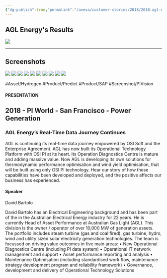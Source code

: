 ```yaml
---
{"dg-publish":true,"permalink":"/aveva/customer-stories/2018/2018-agl-energy-agl-energy-s-real-time-data-journey-continues/"}
---
```


## AGL Energy's Results
![](https://i.imgur.com/rwXRwn7.png)

---
## Screenshots
![](https://i.imgur.com/bcM9KbH.png)
![](https://i.imgur.com/qjUc3e3.png)
![](https://i.imgur.com/VUHVYuI.png)
![](https://i.imgur.com/2Qh8Zbu.png)
![](https://i.imgur.com/vttACAd.png)
![](https://i.imgur.com/2PMEWou.png)
![](https://i.imgur.com/N0ILS0W.png)
![](https://i.imgur.com/uqnajYT.png)
![](https://i.imgur.com/fMd4FDH.png)
![](https://i.imgur.com/CfIkkEW.png)

#Asset/Hydrogen  #Product/Predict #Product/SAP #Screenshot/PIVision

#### PRESENTATION

## 2018 - PI World - San Francisco - Power Generation

### AGL Energy’s Real-Time Data Journey Continues

AGL is continuing its real-time data journey empowered by OSI Soft and the Enterprise Agreement. AGL has now built its Operational Technology Platform with OSI PI at its heart. Its Operation Diagnostics Centre is mature and adding massive value. Now AGL is developing its own solutions for thermodynamic performance optimisation and wind yield optimisation, that will be built using only OSI PI technology. Hear our story of how these capabilities have been developed and deployed, and the positive affects our business has experienced.

#### Speaker

David Bartolo

David Bartolo has an Electrical Engineering background and has been part of the in the Australian Electrical Energy industry for 22 years. He is currently Head of Asset Performance at Australian Gas Light (AGL). This division is the owner / operator of over 10,000 MW of generation assets. The portfolio includes steam turbine (gas and coal fired), gas turbine, hydro, wind and utility sized solar electricity generation technologies. The team is focussed on driving value outcomes in five main areas: • New Operational Diagnostics Centre (including PI data system) • Operational IT network management and support • Asset performance reporting and analysis • Maintenance Optimisation (including standardised work flow, maintenance strategy development program and reliability framework) • Governance, development and delivery of Operational Technology Solutions